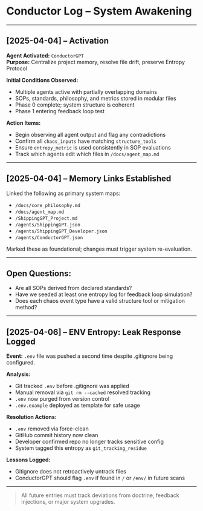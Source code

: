 # Conductor Log – System Awakening

---

## [2025-04-04] – Activation

**Agent Activated:** `ConductorGPT`  
**Purpose:** Centralize project memory, resolve file drift, preserve Entropy Protocol

**Initial Conditions Observed:**
- Multiple agents active with partially overlapping domains
- SOPs, standards, philosophy, and metrics stored in modular files
- Phase 0 complete; system structure is coherent
- Phase 1 entering feedback loop test

**Action Items:**
- Begin observing all agent output and flag any contradictions
- Confirm all `chaos_inputs` have matching `structure_tools`
- Ensure `entropy_metric` is used consistently in SOP evaluations
- Track which agents edit which files in `/docs/agent_map.md`

---

## [2025-04-04] – Memory Links Established

Linked the following as primary system maps:
- `/docs/core_philosophy.md`
- `/docs/agent_map.md`
- `/ShippingGPT_Project.md`
- `/agents/ShippingGPT.json`
- `/agents/ShippingGPT_Developer.json`
- `/agents/ConductorGPT.json`

Marked these as foundational; changes must trigger system re-evaluation.

---

## Open Questions:
- Are all SOPs derived from declared standards?
- Have we seeded at least one entropy log for feedback loop simulation?
- Does each chaos event type have a valid structure tool or mitigation method?

---

## [2025-04-06] – ENV Entropy: Leak Response Logged

**Event:** `.env` file was pushed a second time despite .gitignore being configured.

**Analysis:**
- Git tracked `.env` before .gitignore was applied
- Manual removal via `git rm --cached` resolved tracking
- `.env` now purged from version control
- `.env.example` deployed as template for safe usage

**Resolution Actions:**
- `.env` removed via force-clean
- GitHub commit history now clean
- Developer confirmed repo no longer tracks sensitive config
- System tagged this entropy as `git_tracking_residue`

**Lessons Logged:**
- Gitignore does not retroactively untrack files
- ConductorGPT should flag `.env` if found in `/` or `/env/` in future scans

---

> All future entries must track deviations from doctrine, feedback injections, or major system upgrades.

